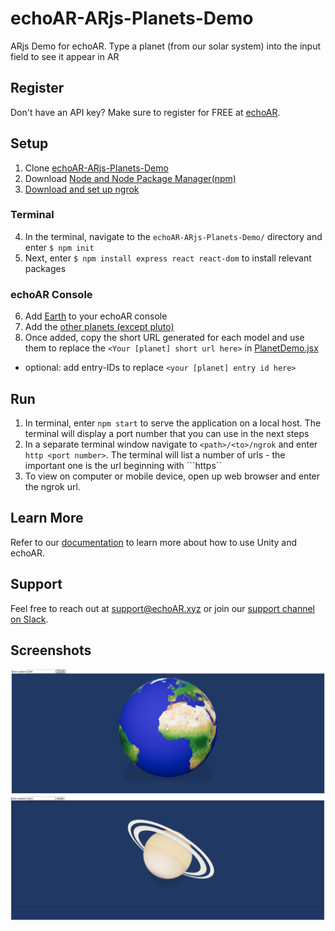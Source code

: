 # echoAR-ARjs-Planets-Demo
ARjs Demo for echoAR.  Type a planet (from our solar system) into the input field to see it appear in AR

## Register
Don't have an API key? Make sure to register for FREE at [echoAR](https://www.echoar.xyz/).


## Setup

1. Clone [echoAR-ARjs-Planets-Demo](https://github.com/dylandawk/echoAR-ARjs-Planets-Demo/)
2. Download [Node and Node Package Manager(npm)](https://nodejs.org/en/)
3. [Download and set up ngrok](https://ngrok.com/download)

### Terminal
4. In the terminal, navigate to the ```echoAR-ARjs-Planets-Demo/``` directory and enter ```$ npm init```
5. Next, enter ```$ npm install express react react-dom``` to install relevant packages

### echoAR Console
6. Add [Earth](https://poly.google.com/view/0nEWYSdUqRq) to your echoAR console
7. Add the [other planets (except pluto)](https://poly.google.com/user/6NjDF67XHu0)
8. Once added, copy the short URL generated for each model and use them to replace the ```<Your [planet] short url here>``` in [PlanetDemo.jsx](./app/PlanetDemo.jsx)
  * optional: add entry-IDs to replace ```<your [planet] entry id here>```

## Run
1. In terminal, enter ```npm start``` to serve the application on a local host. The terminal will display a port number that you can use in the next steps
2. In a separate terminal window navigate to ```<path>/<to>/ngrok``` and enter ```http <port number>```. The terminal will list a number of urls - the important one is the url beginning with  ```https``
3. To view on computer or mobile device, open up web browser and enter the ngrok url.


## Learn More
Refer to our [documentation](https://docs.echoar.xyz/unity/) to learn more about how to use Unity and echoAR.

## Support
Feel free to reach out at [support@echoAR.xyz](support@echoAR.xyz) or join our [support channel on Slack](https://join.slack.com/t/echoar/shared_invite/enQtNTg4NjI5NjM3OTc1LWU1M2M2MTNlNTM3NGY1YTUxYmY3ZDNjNTc3YjA5M2QyNGZiOTgzMjVmZWZmZmFjNGJjYTcxZjhhNzk3YjNhNjE).

## Screenshots
![Demo Earth](./images/earth.png)
![Demo Saturn](./images/saturn.png)

